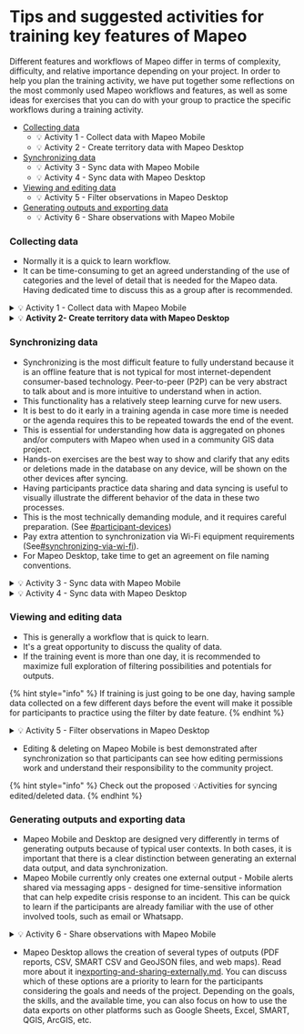 # Tips and suggested activities for training key features of Mapeo

Different features and workflows of Mapeo differ in terms of complexity, difficulty, and relative importance depending on your project. In order to help you plan the training activity, we have put together some reflections on the most commonly used Mapeo workflows and features, as well as some ideas for exercises that you can do with your group to practice the specific workflows during a training activity.



* [Collecting data](tips-and-suggested-activities-for-training-key-features-of-mapeo.md#collecting-data)
  * 💡 Activity 1 - Collect data with Mapeo Mobile
  * 💡 Activity 2 - Create territory data with Mapeo Desktop
* [Synchronizing data](tips-and-suggested-activities-for-training-key-features-of-mapeo.md#synchronizing-data)
  * 💡 Activity 3 - Sync data with Mapeo Mobile
  * 💡 Activity 4 - Sync data with Mapeo Desktop
* [Viewing and editing data](tips-and-suggested-activities-for-training-key-features-of-mapeo.md#viewing-and-editing-data)
  * 💡 Activity 5 - Filter observations in Mapeo Desktop
* [Generating outputs and exporting data](tips-and-suggested-activities-for-training-key-features-of-mapeo.md#generating-outputs-and-exporting-data)
  * 💡 Activity 6 - Share observations with Mapeo Mobile



### **Collecting data**

* Normally it is a quick to learn workflow.
* It can be time-consuming to get an agreed understanding of the use of categories and the level of detail that is needed for the Mapeo data. Having dedicated time to discuss this as a group after is recommended.

<details>

<summary> 💡 Activity 1 - Collect data with Mapeo Mobile</summary>

**Platform:** Mapeo Mobile&#x20;

**Goal:** To get familiar with data collection.&#x20;

**Format:** Individual hands-on exercise&#x20;

**Expected time:** 10-30 minutes&#x20;

**Description:** Participants create observations, include details and pictures, and practice editing and deleting observations.&#x20;

**Support guide section:** [creating-observations.md](../../../mapeo-mobile-use/creating-observations.md "mention")

**Steps for each participant:**&#x20;

1. Create 5 observations, each belonging to a different category. Fill in the details for all the observations, and include 1 photo for the first one, 2 photos for the second one, and so on.&#x20;
2. Create a 6th observation, fill in the details and add a picture. This time, delete the picture before saving the observation.&#x20;
3. Edit the category of the first observation you created and save the edits.&#x20;
4. Delete the last observation you created.

</details>

<details>

<summary>💡 <strong>Activity 2- Create territory data with Mapeo Desktop</strong></summary>

**Platform:** Mapeo Desktop

**Goal:** To get familiar with the creation of territory data with Mapeo Desktop.

**Format:** Individual hands-on exercise, computer based, internet (or offline map) dependent

**Expected time:** 15 minutes - 1 hour - depends how much you get into it!

**Description:** Participants navigate to an area they know well and then practice drawing points, lines and areas (polygons) on the map and classifying them with information.

**Support guide section:** [creating-and-editing-territory-data.md](../../../mapeo-desktop-use/using-mapeo-desktop-to-create-territory-information/creating-and-editing-territory-data.md "mention")****

**Steps:**&#x20;

1. Navigate to an area on the map that you know well, for example your community or the area you live in.
2. Choose a background online map which has good satellite detail of the area (eg. bing) and zoom in so that you can see things close up and editing becomes possible.
3. What can you identify? Can you see any houses, buildings, created structures (football pitches/gardens) or natural features (mountains/lakes/rivers) that you recognise?
4. Use the editing tool to create some points on the map of things that you know - such as your home or school or an important location. Do the same for some line features (paths, roads, rivers, pipelines) and some areas (garden, village limits, forested area etc).&#x20;
5. Choose categories for each feature you create from the default list, and add any details you wish.
6. When you have created at least 6 features (a mixture of points, lines, areas) save your edits.
7. Then go back and see if you can delete any, and edit the information.
8. Change the background map so that you have a sense of what different options you have.

</details>

### **Synchronizing data**

* Synchronizing is the most difficult feature to fully understand because it is an offline feature that is not typical for most internet-dependent consumer-based technology. Peer-to-peer (P2P) can be very abstract to talk about and is more intuitive to understand when in action.
* This functionality has a relatively steep learning curve for new users.
* It is best to do it early in a training agenda in case more time is needed or the agenda requires this to be repeated towards the end of the event.
* This is essential for understanding how data is aggregated on phones and/or computers with Mapeo when used in a community GIS data project.
* Hands-on exercises are the best way to show and clarify that any edits or deletions made in the database on any device, will be shown on the other devices after syncing.
* Having participants practice data sharing and data syncing is useful to visually illustrate the different behavior of the data in these two processes.
* This is the most technically demanding module, and it requires careful preparation. (See [#participant-devices](../../preparing-equipment-and-supplies-for-a-training/tech-preparation-before-doing-in-person-training.md#participant-devices "mention"))
* Pay extra attention to synchronization via Wi-Fi equipment requirements (See[#synchronizing-via-wi-fi](../../../mapeo-desktop-use/using-mapeo-desktop-to-manage-mapeo-mobile-data/syncing-data/synchronizing-via-wi-fi.md#synchronizing-via-wi-fi "mention")).
* For Mapeo Desktop, take time to get an agreement on file naming conventions.

<details>

<summary>💡 Activity 3 - Sync data with Mapeo Mobile</summary>

**Platform:** Mapeo Mobile&#x20;

**Goal:** To get familiar with data syncing on Mapeo Mobile and understand how data flows, and the need for having clear protocols around syncing to make sure data isn’t lost.

**Warning:** In this exercise, ALL Mapeo data will flow between devices that sync. If there is Mapeo data on one of the devices that shouldn’t be shared with other participants, you need to reformulate the exercise.

**Format:** 2-4 person groups, hands-on exercise & group discussion

**Expected time:** \
Part 1: 10-30 minutes \
Part 2: 10-30 minutes&#x20;

**Description:** Participants practice syncing with other teammates, and understand the behavior of synced data.

**Support guide section:** [wifi-sync.md](../../../mapeo-mobile-use/wifi-sync.md "mention")****

**Steps:**

**Part 1:**&#x20;

1. Divide the group into smaller groups of 2-4 people.&#x20;
2. In small groups, participants sync the information they collected with each other.&#x20;
3. View the data received.
4. Try to edit the received data.

**Part 2:**&#x20;

1. One participant in each subgroup deletes one of the observations they created in the previous activity for training purposes.&#x20;
2. A second participant from each group syncs with the participant that deleted the observation.&#x20;
3. The second participant verifies that the observation has been removed from the database after syncing.&#x20;
4. The remaining members of the subgroup sync with the two participants with the edited database to confirm that changes made will affect all devices after syncing.

</details>

<details>

<summary>💡 Activity 4 - Sync data with Mapeo Desktop</summary>

**Platform:** Mapeo Desktop (& Mapeo Mobile if desired)

**Goal:** To get familiar with data syncing on Mapeo Desktop, and understand how data flows and the need for having clear protocols around syncing to make sure data isn’t lost.

**Warning:** In this exercise, ALL Mapeo data will flow between devices. If there is Mapeo data in one of the devices that shouldn’t be shared with the participants, you need to reformulate the exercise.

**Format:** 2-4 people groups, hands-on exercise & group discussion

**Expected time:** \
Part 1: 10-30 minutes \
Part 2: 10-30 minutes&#x20;

**Description:** In subgroups, Wi-Fi sync and sync files will be explored. Discussions around syncing methods, naming conventions, and backup creation can take place.

**Support guide section:** [synchronizing-data-with-mapeo-desktop.md](../../../mapeo-desktop-use/synchronizing-data-with-mapeo-desktop.md "mention")****

**Steps:**

**Part 1:** Wi-Fi sync

1. Divide the group into smaller groups of 2-4 people.&#x20;
2. In small groups, participants sync the information they collected with each other. They can sync using both Mapeo Mobile and Mapeo Desktop.&#x20;
3. View the data received.&#x20;
4. Try to edit the received data, and realize that, unlike in Mapeo Mobile, they can edit the received observations in Mapeo Desktop.

\[For more exercises on data syncing, see 💡 Activity 3]

**Part 2:** Sync files

1. Continue in groups of 2-4 people.&#x20;
2. In Mapeo Desktop, each subgroup creates a sync file. When saving the file, you can have a discussion about naming conventions for sync files.&#x20;
3. Each subgroup shares the sync file with the other subgroups (e.g. by email, or using a USB stick).&#x20;
4. In Mapeo Desktop, each subgroup syncs with the received sync files.&#x20;
5. View the data received.&#x20;
6. Discuss the use of this alternative way of syncing and its utility as an option to create backups.

For more on syncing with a file, see [synchronizing-with-a-file.md](../../../mapeo-desktop-use/using-mapeo-desktop-to-manage-mapeo-mobile-data/syncing-data/synchronizing-with-a-file.md "mention").

</details>

### **Viewing and editing data**

* This is generally a workflow that is quick to learn.
* It's a great opportunity to discuss the quality of data.
* If the training event is more than one day, it is recommended to maximize full exploration of filtering possibilities and potentials for outputs.

{% hint style="info" %}
If training is just going to be one day, having sample data collected on a few different days before the event will make it possible for participants to practice using the filter by date feature.
{% endhint %}

<details>

<summary>💡 Activity 5 - Filter observations in Mapeo Desktop</summary>

**Platform:** Mapeo Desktop&#x20;

**Goal:** To get familiar with all the filtering options offered by Mapeo Desktop in Observations mode.

**Format:** Small group hands-on exercise & group discussion

**Expected time:** 10-30 minutes&#x20;

**Description:** In subgroups, participants explore the different filtering options in Mapeo Desktop to view their data and extract some conclusions from the existing database.

**Support guide section:** [#filter-observations](../../../mapeo-desktop-use/using-mapeo-desktop-to-manage-mapeo-mobile-data/viewing-observations.md#filter-observations "mention")&#x20;

**Steps:**

1. Divide the group into smaller groups of 2-4 people.&#x20;
2. In Mapeo Desktop, each subgroup uses the **Filter by date** option to filter observations collected under relevant periods of time.
3. In Mapeo Desktop, each subgroup uses the **Filter by category** option to filter observations collected from specific categories - first filtering by one category, then filtering by more than one category, and finally excluding only one category from the view.
4. In the bigger group, representatives from each subgroup share the experience with the rest of the group.
5. In the bigger group, begin a discussion on the types of analysis that are possible when viewing filtered data.

</details>

* Editing & deleting on Mapeo Mobile is best demonstrated after synchronization so that participants can see how editing permissions work and understand their responsibility to the community project.

{% hint style="info" %}
Check out the proposed 💡Activities for syncing edited/deleted data.
{% endhint %}



### **Generating outputs and exporting data**

* Mapeo Mobile and Desktop are designed very differently in terms of generating outputs because of typical user contexts. In both cases, it is important that there is a clear distinction between generating an external data output, and data synchronization.
* Mapeo Mobile currently only creates one external output - Mobile alerts shared via messaging apps - designed for time-sensitive information that can help expedite crisis response to an incident. This can be quick to learn if the participants are already familiar with the use of other involved tools, such as email or Whatsapp.

<details>

<summary>💡 Activity 6 - Share observations with Mapeo Mobile</summary>

**Platform:** Mapeo Mobile

**Goal:** To get familiar with external data sharing options on Mapeo Mobile

**Format:** Individual hands-on exercise

**Expected time:** 5 - 15 minutes (If the used messaging apps aren’t installed in the smartphones, plan for a longer time)

**Description:** Each participant explores the different options to share selected observations from Mapeo Mobile with other people.

**Support guide section:** [sharing-data-externally.md](../../../mapeo-mobile-use/sharing-data-externally.md "mention")****

**Steps for each participant:**

1. Each participant shares one observation via Whatsapp/Signal to the participants’ Whatsapp/Signal group.
2. Each participant shares one observation with the trainer via email.&#x20;
3. You can discuss best practices around sharing observations via Mobile alerts.

</details>

* Mapeo Desktop allows the creation of several types of outputs (PDF reports, CSV, SMART CSV and GeoJSON files, and web maps). Read more about it in[exporting-and-sharing-externally.md](../../../mapeo-desktop-use/using-mapeo-desktop-to-manage-mapeo-mobile-data/exporting-and-sharing-externally.md "mention"). You can discuss which of these options are a priority to learn for the participants considering the goals and needs of the project. Depending on the goals, the skills, and the available time, you can also focus on how to use the data exports on other platforms such as Google Sheets, Excel, SMART, QGIS, ArcGIS, etc.
